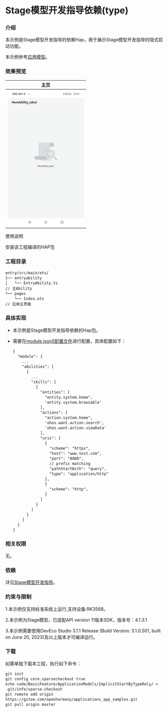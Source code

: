 # Stage模型开发指导依赖(type)

### 介绍

本示例是Stage模型开发指导的依赖Hap，用于展示Stage模型开发指导的隐式启动功能。

本示例参考[应用模型](https://gitee.com/openharmony/docs/tree/master/zh-cn/application-dev/application-models)。 

### 效果预览

|主页|
|--------------------------------|
|![newability](screenshots/newability.png)|

使用说明

安装该工程编译的HAP包

### 工程目录
```
entry/src/main/ets/
├── entryability
│   └── EntryAbility.ts													// 主Ability
└── pages
    └── Index.ets														// 应用主界面
```
### 具体实现

* 本示例是Stage模型开发指导依赖的Hap包。

* 需要在[module.json5配置文件](entry/src/main/module.json5)进行配置，具体配置如下：

  ```
  {
    "module": {
      ...
      "abilities": [
        {
          ...
          "skills": [
            {
              "entities": [
                "entity.system.home",
                'entity.system.browsable'
              ],
              "actions": [
                "action.system.home",
                'ohos.want.action.search',
                'ohos.want.action.viewData'
              ],
              "uris": [
                {
                  "scheme": "https",
                  "host": "www.test.com",
                  "port": "8080",
                  // prefix matching
                  "pathStartWith": "query",
                  "type": "application/http"
                },
                {
                  "scheme": "http",
                }
              ]
            }
          ]
        }
      ]
    }
  }
  ```


### 相关权限

无。

### 依赖

详见[Stage模型开发指导](https://gitee.com/openharmony/applications_app_samples/blob/master/code/DocsSample/ApplicationModels/StageModelAbilityDevelop/README_zh.md)。

### 约束与限制

1.本示例仅支持标准系统上运行,支持设备:RK3568。

2.本示例为Stage模型，已适配API version 11版本SDK，版本号：4.1.3.1

3.本示例需要使用DevEco Studio 3.1.1 Release (Build Version: 3.1.0.501, built on June 20, 2023)及以上版本才可编译运行。

### 下载

如需单独下载本工程，执行如下命令：

```
git init
git config core.sparsecheckout true
echo code/BasicFeature/ApplicationModels/ImplicitStartByTypeRely/ > .git/info/sparse-checkout
git remote add origin https://gitee.com/openharmony/applications_app_samples.git
git pull origin master
```
